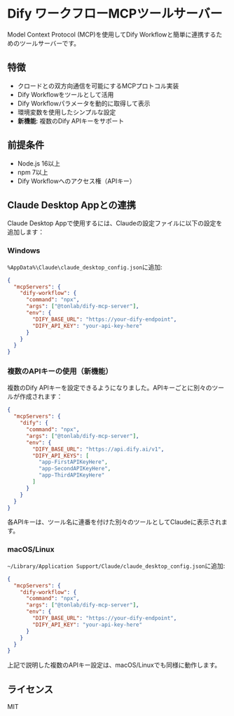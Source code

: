 # Dify ワークフローMCPツールサーバー

Model Context Protocol (MCP)を使用してDify Workflowと簡単に連携するためのツールサーバーです。

## 特徴

- クロードとの双方向通信を可能にするMCPプロトコル実装
- Dify Workflowをツールとして活用
- Dify Workflowパラメータを動的に取得して表示
- 環境変数を使用したシンプルな設定
- **新機能**: 複数のDify APIキーをサポート

## 前提条件

- Node.js 16以上
- npm 7以上
- Dify Workflowへのアクセス権（APIキー）

## Claude Desktop Appとの連携

Claude Desktop Appで使用するには、Claudeの設定ファイルに以下の設定を追加します：

### Windows

`%AppData%\Claude\claude_desktop_config.json`に追加:

```json
{
  "mcpServers": {
    "dify-workflow": {
      "command": "npx",
      "args": ["@tonlab/dify-mcp-server"],
      "env": {
        "DIFY_BASE_URL": "https://your-dify-endpoint",
        "DIFY_API_KEY": "your-api-key-here"
      }
    }
  }
}
```

### 複数のAPIキーの使用（新機能）

複数のDify APIキーを設定できるようになりました。APIキーごとに別々のツールが作成されます：

```json
{
  "mcpServers": {
    "dify": {
      "command": "npx",
      "args": ["@tonlab/dify-mcp-server"],
      "env": {
        "DIFY_BASE_URL": "https://api.dify.ai/v1",
        "DIFY_API_KEYS": [
          "app-FirstAPIKeyHere",
          "app-SecondAPIKeyHere",
          "app-ThirdAPIKeyHere"
        ]
      }
    }
  }
}
```

各APIキーは、ツール名に連番を付けた別々のツールとしてClaudeに表示されます。

### macOS/Linux

`~/Library/Application Support/Claude/claude_desktop_config.json`に追加:

```json
{
  "mcpServers": {
    "dify-workflow": {
      "command": "npx",
      "args": ["@tonlab/dify-mcp-server"],
      "env": {
        "DIFY_BASE_URL": "https://your-dify-endpoint",
        "DIFY_API_KEY": "your-api-key-here"
      }
    }
  }
}
```

上記で説明した複数のAPIキー設定は、macOS/Linuxでも同様に動作します。

## ライセンス
MIT 